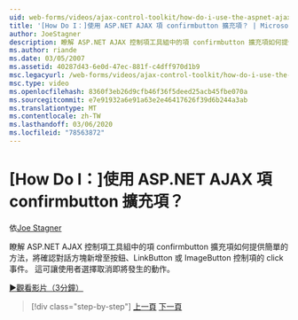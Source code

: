 ```yaml
---
uid: web-forms/videos/ajax-control-toolkit/how-do-i-use-the-aspnet-ajax-confirmbutton-extender
title: '[How Do I：]使用 ASP.NET AJAX 項 confirmbutton 擴充項？ | Microsoft Docs'
author: JoeStagner
description: 瞭解 ASP.NET AJAX 控制項工具組中的項 confirmbutton 擴充項如何提供簡單的方法，將確認對話方塊新增至按鈕的 click 事件： L 。
ms.author: riande
ms.date: 03/05/2007
ms.assetid: 40287d43-6e0d-47ec-881f-c4dff970d1b9
msc.legacyurl: /web-forms/videos/ajax-control-toolkit/how-do-i-use-the-aspnet-ajax-confirmbutton-extender
msc.type: video
ms.openlocfilehash: 8360f3eb26d9cfb46f36f5deed25acb45fbe070a
ms.sourcegitcommit: e7e91932a6e91a63e2e46417626f39d6b244a3ab
ms.translationtype: MT
ms.contentlocale: zh-TW
ms.lasthandoff: 03/06/2020
ms.locfileid: "78563872"
---
```

# <a name="how-do-i-use-the-aspnet-ajax-confirmbutton-extender"></a>[How Do I：]使用 ASP.NET AJAX 項 confirmbutton 擴充項？

依[Joe Stagner](https://github.com/JoeStagner)

瞭解 ASP.NET AJAX 控制項工具組中的項 confirmbutton 擴充項如何提供簡單的方法，將確認對話方塊新增至按鈕、LinkButton 或 ImageButton 控制項的 click 事件。 這可讓使用者選擇取消即將發生的動作。

[&#9654;觀看影片（3分鐘）](https://channel9.msdn.com/Blogs/ASP-NET-Site-Videos/how-do-i-use-the-aspnet-ajax-confirmbutton-extender)

> [!div class="step-by-step"]
> [上一頁](how-do-i-get-started-with-the-aspnet-ajax-animation-extender-control.md)
> [下一頁](how-do-i-use-the-aspnet-ajax-slider-control.md)
